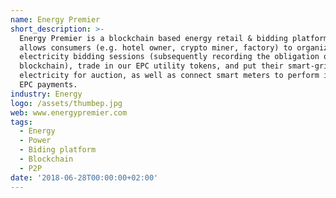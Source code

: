 ```yaml
---
name: Energy Premier
short_description: >-
  Energy Premier is a blockchain based energy retail & bidding platform that
  allows consumers (e.g. hotel owner, crypto miner, factory) to organize
  electricity bidding sessions (subsequently recording the obligation on the
  blockchain), trade in our EPC utility tokens, and put their smart-grid
  electricity for auction, as well as connect smart meters to perform instant
  EPC payments.
industry: Energy
logo: /assets/thumbep.jpg
web: www.energypremier.com
tags:
  - Energy
  - Power
  - Biding platform
  - Blockchain
  - P2P
date: '2018-06-28T00:00:00+02:00'
---
```

